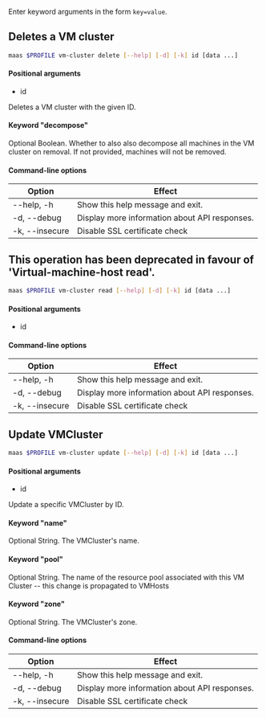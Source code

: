 Enter keyword arguments in the form `key=value`.

## Deletes a VM cluster

```bash
maas $PROFILE vm-cluster delete [--help] [-d] [-k] id [data ...] 
```

#### Positional arguments
- id


Deletes a VM cluster with the given ID.

#### Keyword "decompose"
Optional Boolean. Whether to also also decompose all machines in the VM cluster on removal. If not provided, machines will not be removed.

#### Command-line options
| Option         | Effect                                        |
|----------------|-----------------------------------------------|
| --help, -h     | Show this help message and exit.              |
| -d, --debug    | Display more information about API responses. |
| -k, --insecure | Disable SSL certificate check                 |

## This operation has been deprecated in favour of 'Virtual-machine-host read'.

```bash
maas $PROFILE vm-cluster read [--help] [-d] [-k] id [data ...] 
```

#### Positional arguments
- id

#### Command-line options
| Option         | Effect                                        |
|----------------|-----------------------------------------------|
| --help, -h     | Show this help message and exit.              |
| -d, --debug    | Display more information about API responses. |
| -k, --insecure | Disable SSL certificate check                 |

## Update VMCluster

```bash
maas $PROFILE vm-cluster update [--help] [-d] [-k] id [data ...] 
```

#### Positional arguments
- id


Update a specific VMCluster by ID.

#### Keyword "name"
Optional String. The VMCluster's name.

#### Keyword "pool"
Optional String. The name of the resource pool associated with this VM Cluster -- this change is propagated to VMHosts

#### Keyword "zone"
Optional String. The VMCluster's zone.

#### Command-line options
| Option         | Effect                                        |
|----------------|-----------------------------------------------|
| --help, -h     | Show this help message and exit.              |
| -d, --debug    | Display more information about API responses. |
| -k, --insecure | Disable SSL certificate check                 |
